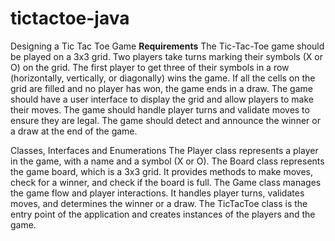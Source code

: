 # tictactoe-java
Designing a Tic Tac Toe Game
**Requirements**
The Tic-Tac-Toe game should be played on a 3x3 grid.
Two players take turns marking their symbols (X or O) on the grid.
The first player to get three of their symbols in a row (horizontally, vertically, or diagonally) wins the game.
If all the cells on the grid are filled and no player has won, the game ends in a draw.
The game should have a user interface to display the grid and allow players to make their moves.
The game should handle player turns and validate moves to ensure they are legal.
The game should detect and announce the winner or a draw at the end of the game.

Classes, Interfaces and Enumerations
The Player class represents a player in the game, with a name and a symbol (X or O).
The Board class represents the game board, which is a 3x3 grid. It provides methods to make moves, check for a winner, and check if the board is full.
The Game class manages the game flow and player interactions. It handles player turns, validates moves, and determines the winner or a draw.
The TicTacToe class is the entry point of the application and creates instances of the players and the game.

